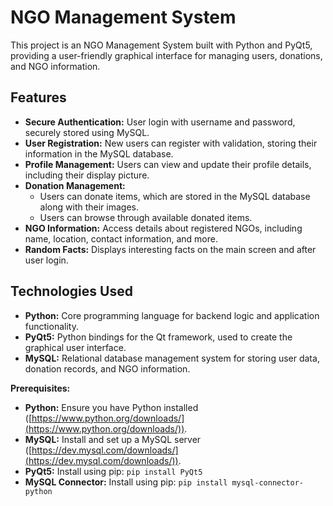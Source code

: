 # NGO Management System

This project is an NGO Management System built with Python and PyQt5, providing a user-friendly graphical interface for managing users, donations, and NGO information.

## Features

* **Secure Authentication:** User login with username and password, securely stored using MySQL.
* **User Registration:** New users can register with validation, storing their information in the MySQL database.
* **Profile Management:** Users can view and update their profile details, including their display picture.
* **Donation Management:**
    * Users can donate items, which are stored in the MySQL database along with their images.
    * Users can browse through available donated items.
* **NGO Information:** Access details about registered NGOs, including name, location, contact information, and more.
* **Random Facts:**  Displays interesting facts on the main screen and after user login.

## Technologies Used

* **Python:**  Core programming language for backend logic and application functionality.
* **PyQt5:** Python bindings for the Qt framework, used to create the graphical user interface.
* **MySQL:** Relational database management system for storing user data, donation records, and NGO information.

**Prerequisites:**
   * **Python:** Ensure you have Python installed ([https://www.python.org/downloads/](https://www.python.org/downloads/)).
   * **MySQL:** Install and set up a MySQL server ([https://dev.mysql.com/downloads/](https://dev.mysql.com/downloads/)).
   * **PyQt5:** Install using pip: `pip install PyQt5`
   * **MySQL Connector:** Install using pip: `pip install mysql-connector-python` 
